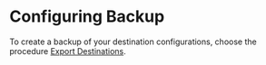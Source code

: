 <!-- loiod0d549aaa73f4c049f25eb7d64af2524 -->

# Configuring Backup

To create a backup of your destination configurations, choose the procedure [Export Destinations](export-destinations-707b49e.md).

